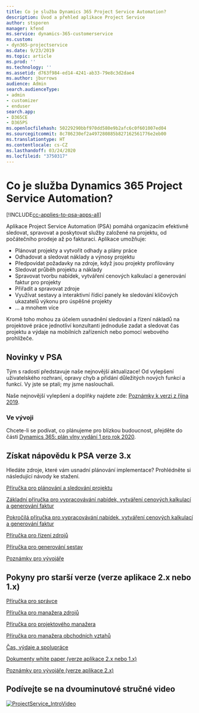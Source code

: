 ```yaml
---
title: Co je služba Dynamics 365 Project Service Automation?
description: Úvod a přehled aplikace Project Service
author: stsporen
manager: kfend
ms.service: dynamics-365-customerservice
ms.custom:
- dyn365-projectservice
ms.date: 9/23/2019
ms.topic: article
ms.prod: ''
ms.technology: ''
ms.assetid: d763f984-ed14-4241-ab33-79e8c3d2dae4
ms.author: jburrows
audience: Admin
search.audienceType:
- admin
- customizer
- enduser
search.app:
- D365CE
- D365PS
ms.openlocfilehash: 50229290bbf970dd580e9b2afc6c0f601007ed04
ms.sourcegitcommit: 8c786230ef2a497280885b827162561776e2eb00
ms.translationtype: HT
ms.contentlocale: cs-CZ
ms.lasthandoff: 03/24/2020
ms.locfileid: "3750317"
---
```

# <a name="what-is-dynamics-365-project-service-automation"></a>Co je služba Dynamics 365 Project Service Automation?

[!INCLUDE[cc-applies-to-psa-apps-all](../includes/cc-applies-to-psa-apps-all.md)]

Aplikace Project Service Automation (PSA) pomáhá organizacím efektivně sledovat, spravovat a poskytovat služby založené na projektu, od počátečního prodeje až po fakturaci. Aplikace umožňuje:

- Plánovat projekty a vytvořit odhady a plány práce
- Odhadovat a sledovat náklady a výnosy projektu
- Předpovídat požadavky na zdroje, když jsou projekty profilovány
- Sledovat průběh projektu a náklady
- Spravovat tvorbu nabídek, vytváření cenových kalkulací a generování faktur pro projekty
- Přiřadit a spravovat zdroje
- Využívat sestavy a interaktivní řídicí panely ke sledování klíčových ukazatelů výkonu pro úspěšné projekty
- ... a mnohem více

Kromě toho mohou za účelem usnadnění sledování a řízení nákladů na projektové práce jednotliví konzultanti jednoduše zadat a sledovat čas projektu a výdaje na mobilních zařízeních nebo pomocí webového prohlížeče.

## <a name="whats-new-in-psa"></a>Novinky v PSA
Tým s radostí představuje naše nejnovější aktualizace! Od vylepšení uživatelského rozhraní, opravy chyb a přidání důležitých nových funkcí a funkcí. Vy jste se ptali; my jsme naslouchali.

Naše nejnovější vylepšení a doplňky najdete zde: [Poznámky k verzi z října 2019](https://docs.microsoft.com/dynamics365-release-plan/2019wave2/index).

### <a name="in-development"></a>Ve vývoji
Chcete-li se podívat, co plánujeme pro blízkou budoucnost, přejděte do části [Dynamics 365: plán vlny vydání 1 pro rok 2020](https://docs.microsoft.com/dynamics365-release-plan/2020wave1/index).

## <a name="get-help-with-psa-version-3x"></a>Získat nápovědu k PSA verze 3.x
Hledáte zdroje, které vám usnadní plánování implementace? Prohlédněte si následující návody ke stažení.

 [Příručka pro plánování a sledování projektu](../project-service/implementation-guides/project-planning-tracking.md)

 [Základní příručka pro vypracovávání nabídek, vytváření cenových kalkulací a generování faktur](../project-service/implementation-guides/begin-quoting-pricing-billing.md)

 [Pokročilá příručka pro vypracovávání nabídek, vytváření cenových kalkulací a generování faktur](../project-service/implementation-guides/adv-quoting-pricing-billing.md)

 [Příručka pro řízení zdrojů](../project-service/implementation-guides/resource-management-guide.md)

 [Příručka pro generování sestav](../project-service/implementation-guides/reporting-guide.md)

 [Poznámky pro vývojáře](../project-service/developer-guides/overview-dev-notes-v3.x.md)

## <a name="guidance-for-earlier-versions-app-version-2x-or-1x"></a>Pokyny pro starší verze (verze aplikace 2.x nebo 1.x)
 [Příručka pro správce](../project-service/admin-guide.md)

 [Příručka pro manažera zdrojů](../project-service/resource-manager-guide.md)

 [Příručka pro projektového manažera](../project-service/project-manager-guide.md)

 [Příručka pro manažera obchodních vztahů](../project-service/account-manager-guide.md)

 [Čas, výdaje a spolupráce](../project-service/time-expense-collaboration-guide.md)

 [Dokumenty white paper (verze aplikace 2.x nebo 1.x)](../project-service/white-papers.md)

 [Poznámky pro vývojáře (verze aplikace 2.x)](../project-service/developer-guides/add-custom-qoi-forms-v2.x.md)

 ## <a name="watch-a-2-minute-overview-video"></a>Podívejte se na dvouminutové stručné video
 <a name="heroArea"></a> [![ProjectService_IntroVideo](../project-service/media/project-service-intro-video.png "ProjectService_IntroVideo")](https://go.microsoft.com/fwlink/p/?LinkId=799457)


